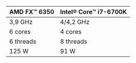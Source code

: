 | AMD FX™ 6350 | Intel® Core™ i7-6700K |
| ------------ | --------------------- |
| 3,9 GHz      | 4/4,2 GHz             |
| 6 cores      | 4 cores               |
| 6 threads    | 8 threads             |
| 125 W        | 91 W                  |
